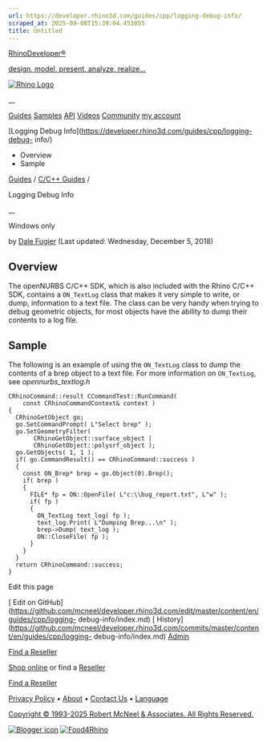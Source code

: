```yaml
---
url: https://developer.rhino3d.com/guides/cpp/logging-debug-info/
scraped_at: 2025-09-08T15:39:04.451055
title: Untitled
---
```


[RhinoDeveloper®](/)

[design, model, present, analyze, realize...](/)

[![Rhino Logo](https://developer.rhino3d.com/images/rhinodevlogo.png)](/)

__

[Guides](https://developer.rhino3d.com/guides)
[Samples](https://developer.rhino3d.com/samples)
[API](https://developer.rhino3d.com/api)
[Videos](https://developer.rhino3d.com/videos)
[Community](https://discourse.mcneel.com/c/rhino-developer) [my account
](https://www.rhino3d.com/my-account/ "Manage your account, licenses, and
teams")

[Logging Debug Info](https://developer.rhino3d.com/guides/cpp/logging-debug-
info/)

  * Overview
  * Sample

[Guides](https://developer.rhino3d.com/en/guides/) / [C/C++
Guides](https://developer.rhino3d.com/en/guides/cpp/) /

Logging Debug Info

__

Windows only

by [Dale Fugier](https://discourse.mcneel.com/u/dale/) (Last updated:
Wednesday, December 5, 2018)

## Overview

The openNURBS C/C++ SDK, which is also included with the Rhino C/C++ SDK,
contains a `ON_TextLog` class that makes it very simple to write, or dump,
information to a text file. The class can be very handy when trying to debug
geometric objects, for most objects have the ability to dump their contents to
a log file.

## Sample

The following is an example of using the `ON_TextLog` class to dump the
contents of a brep object to a text file. For more information on
`ON_TextLog`, see _opennurbs_textlog.h_

    
    
    CRhinoCommand::result CCommandTest::RunCommand(
        const CRhinoCommandContext& context )
    {
      CRhinoGetObject go;
      go.SetCommandPrompt( L"Select brep" );
      go.SetGeometryFilter(
           CRhinoGetObject::surface_object |
           CRhinoGetObject::polysrf_object );
      go.GetObjects( 1, 1 );
      if( go.CommandResult() == CRhinoCommand::success )
      {
        const ON_Brep* brep = go.Object(0).Brep();
        if( brep )
        {
          FILE* fp = ON::OpenFile( L"c:\\bug_report.txt", L"w" );
          if( fp )
          {
            ON_TextLog text_log( fp );
            text_log.Print( L"Dumping Brep...\n" );
            brep->Dump( text_log );
            ON::CloseFile( fp );
          }
        }
      }
      return CRhinoCommand::success;
    }
    

Edit this page

[ Edit on
GitHub](https://github.com/mcneel/developer.rhino3d.com/edit/master/content/en/guides/cpp/logging-
debug-info/index.md) [
History](https://github.com/mcneel/developer.rhino3d.com/commits/master/content/en/guides/cpp/logging-
debug-info/index.md) [ Admin](https://developer.rhino3d.com/admin)

[Find a Reseller](https://www.rhino3d.com/sales)

[Shop online](https://www.rhino3d.com/store) or find a
[Reseller](https://www.rhino3d.com/sales)

[Find a Reseller](https://www.rhino3d.com/sales)

[Privacy Policy](https://www.rhino3d.com/privacy) •
[About](https://www.rhino3d.com/mcneel/about) • [Contact
Us](https://www.rhino3d.com/mcneel/contact) • [
Language](https://www.rhino3d.com/language "Change to a different region or
language")

[Copyright © 1993-2025 Robert McNeel & Associates. All Rights
Reserved.](https://www.rhino3d.com/mcneel/about)

[](https://www.facebook.com/McNeelRhinoceros/)
[](https://twitter.com/bobmcneel) [](https://www.linkedin.com/groups/75313/)
[](https://www.youtube.com/user/RhinoGuide/videos) [](https://vimeo.com/rhino)
[![Blogger
icon](https://developer.rhino3d.com/images/blogger.svg)](http://blog.rhino3d.com/)
[![Food4Rhino](https://developer.rhino3d.com/images/f4r_icon_01.svg)](https://www.food4rhino.com)

